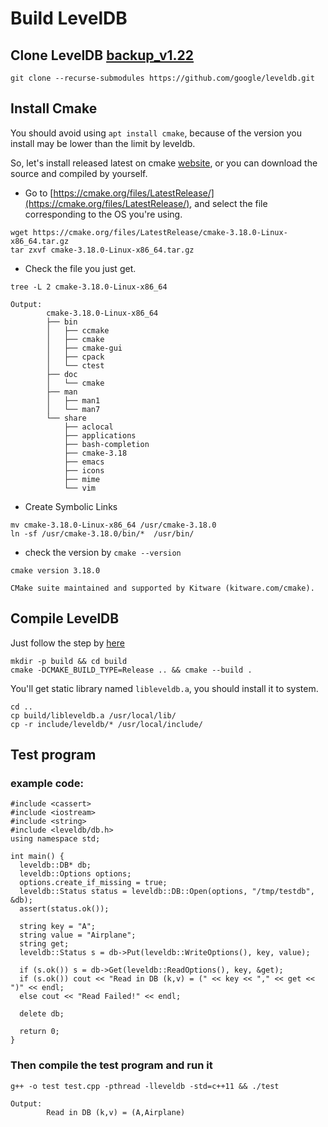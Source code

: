 # Build LevelDB
## Clone LevelDB [backup_v1.22](/src/leveldb-google-1.22.zip)
```
git clone --recurse-submodules https://github.com/google/leveldb.git
```
## Install Cmake
You should avoid using `apt install cmake`, because of the version you install may be lower than the limit by leveldb.

So, let's install released latest on cmake [website](https://cmake.org/), or you can download the source and compiled by yourself.
* Go to [https://cmake.org/files/LatestRelease/](https://cmake.org/files/LatestRelease/), and select the file corresponding to the OS you're using.
```
wget https://cmake.org/files/LatestRelease/cmake-3.18.0-Linux-x86_64.tar.gz
tar zxvf cmake-3.18.0-Linux-x86_64.tar.gz
```
* Check the file you just get.
```
tree -L 2 cmake-3.18.0-Linux-x86_64
```
```
Output:
        cmake-3.18.0-Linux-x86_64
        ├── bin
        │   ├── ccmake
        │   ├── cmake
        │   ├── cmake-gui
        │   ├── cpack
        │   └── ctest
        ├── doc
        │   └── cmake
        ├── man
        │   ├── man1
        │   └── man7
        └── share
            ├── aclocal
            ├── applications
            ├── bash-completion
            ├── cmake-3.18
            ├── emacs
            ├── icons
            ├── mime
            └── vim
```
* Create Symbolic Links
```
mv cmake-3.18.0-Linux-x86_64 /usr/cmake-3.18.0
ln -sf /usr/cmake-3.18.0/bin/*  /usr/bin/
```
* check the version by `cmake --version`
```
cmake version 3.18.0

CMake suite maintained and supported by Kitware (kitware.com/cmake).
```
## Compile LevelDB
Just follow the step by [here](https://github.com/google/leveldb#building)
```
mkdir -p build && cd build
cmake -DCMAKE_BUILD_TYPE=Release .. && cmake --build .
```
You'll get static library named `libleveldb.a`, you should install it to system.
```
cd ..
cp build/libleveldb.a /usr/local/lib/
cp -r include/leveldb/* /usr/local/include/
```
## Test program
### example code:
```
#include <cassert>
#include <iostream>
#include <string>
#include <leveldb/db.h>
using namespace std;

int main() {
  leveldb::DB* db;
  leveldb::Options options;
  options.create_if_missing = true;
  leveldb::Status status = leveldb::DB::Open(options, "/tmp/testdb", &db);
  assert(status.ok());

  string key = "A";
  string value = "Airplane";
  string get;
  leveldb::Status s = db->Put(leveldb::WriteOptions(), key, value);
  
  if (s.ok()) s = db->Get(leveldb::ReadOptions(), key, &get);
  if (s.ok()) cout << "Read in DB (k,v) = (" << key << "," << get << ")" << endl;
  else cout << "Read Failed!" << endl;
 
  delete db;
 
  return 0;
}
```
### Then compile the test program and run it
```
g++ -o test test.cpp -pthread -lleveldb -std=c++11 && ./test
```
```
Output:
        Read in DB (k,v) = (A,Airplane)
```